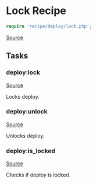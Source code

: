 <!-- DO NOT EDIT THIS FILE! -->
<!-- Instead edit recipe/deploy/lock.php -->
<!-- Then run bin/docgen -->

# Lock Recipe

```php
require 'recipe/deploy/lock.php';
```

[Source](/recipe/deploy/lock.php)



## Tasks

### deploy:lock
[Source](https://github.com/deployphp/deployer/blob/master/recipe/deploy/lock.php#L8)

Locks deploy.




### deploy:unlock
[Source](https://github.com/deployphp/deployer/blob/master/recipe/deploy/lock.php#L21)

Unlocks deploy.




### deploy:is_locked
[Source](https://github.com/deployphp/deployer/blob/master/recipe/deploy/lock.php#L26)

Checks if deploy is locked.




